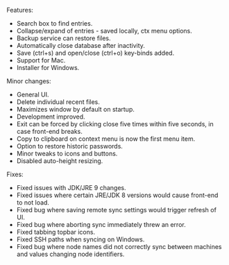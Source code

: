 Features:
* Search box to find entries.
* Collapse/expand of entries - saved locally, ctx menu options.
* Backup service can restore files.
* Automatically close database after inactivity.
* Save (ctrl+s) and open/close (ctrl+o) key-binds added.
* Support for Mac.
* Installer for Windows.

Minor changes:
* General UI.
* Delete individual recent files.
* Maximizes window by default on startup.
* Development improved.
* Exit can be forced by clicking close five times within five seconds, in case front-end breaks.
* Copy to clipboard on context menu is now the first menu item.
* Option to restore historic passwords.
* Minor tweaks to icons and buttons.
* Disabled auto-height resizing.

Fixes:
* Fixed issues with JDK/JRE 9 changes.
* Fixed issues where certain JRE/JDK 8 versions would cause front-end to not load.
* Fixed bug where saving remote sync settings would trigger refresh of UI.
* Fixed bug where aborting sync immediately threw an error.
* Fixed tabbing topbar icons.
* Fixed SSH paths when syncing on Windows.
* Fixed bug where node names did not correctly sync between machines and values changing node identifiers.
